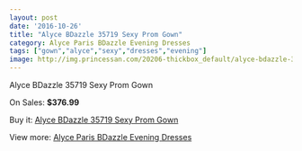 ```yaml
---
layout: post
date: '2016-10-26'
title: "Alyce BDazzle 35719 Sexy Prom Gown"
category: Alyce Paris BDazzle Evening Dresses
tags: ["gown","alyce","sexy","dresses","evening"]
image: http://img.princessan.com/20206-thickbox_default/alyce-bdazzle-35719-sexy-prom-gown.jpg
---
```

Alyce BDazzle 35719 Sexy Prom Gown

On Sales: **$376.99**
<a href="https://www.princessan.com/en/9054-alyce-bdazzle-35719-sexy-prom-gown.html"><amp-img layout="responsive" width="600" height="600" src="//img.princessan.com/20206-thickbox_default/alyce-bdazzle-35719-sexy-prom-gown.jpg" alt="Alyce BDazzle 35719 Sexy Prom Gown 0" /></a>
<a href="https://www.princessan.com/en/9054-alyce-bdazzle-35719-sexy-prom-gown.html"><amp-img layout="responsive" width="600" height="600" src="//img.princessan.com/20207-thickbox_default/alyce-bdazzle-35719-sexy-prom-gown.jpg" alt="Alyce BDazzle 35719 Sexy Prom Gown 1" /></a>

Buy it: [Alyce BDazzle 35719 Sexy Prom Gown](https://www.princessan.com/en/9054-alyce-bdazzle-35719-sexy-prom-gown.html "Alyce BDazzle 35719 Sexy Prom Gown")

View more: [Alyce Paris BDazzle Evening Dresses](https://www.princessan.com/en/75- "Alyce Paris BDazzle Evening Dresses")